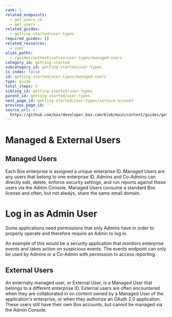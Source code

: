 ```yaml
---
rank: 1
related_endpoints:
  - get_users_id
  - get_users
related_guides:
  - getting-started/user-types
required_guides: []
related_resources:
  - user
alias_paths:
  - /guides/authentication/user-types/managed-users
category_id: getting-started
subcategory_id: getting-started/user-types
is_index: false
id: getting-started/user-types/managed-users
type: guide
total_steps: 3
sibling_id: getting-started/user-types
parent_id: getting-started/user-types
next_page_id: getting-started/user-types/service-account
previous_page_id: ''
source_url: >-
  https://github.com/box/developer.box.com/blob/main/content/guides/getting-started/user-types/managed-users.md
---
```

# Managed & External Users

## Managed Users

Each Box enterprise is assigned a unique enterprise ID. Managed Users are any
users that belong to one enterprise ID. Admins and Co-Admins can directly edit,
delete, enforce security settings, and run reports against these users via the
Admin Console. Managed Users consume a standard Box license and often, but not
always, share the same email domain.

<Message>

# Log in as Admin User

Some applications need permissions that only Admins have in order to
properly operate and therefore require an Admin to log in.

An example of this would be a security application that monitors enterprise
events and takes action on suspicious events. The events endpoint can only
be used by Admins or a Co-Admin with permission to access reporting.

</Message>

## External Users

An externally managed user, or External User, is a Managed
User that belongs to a different enterprise ID. External users are often
encountered when they are collaborated in on content owned by a Managed User of
the application's enterprise, or when they authorize an OAuth 2.0 application.
These users still have their own Box accounts, but cannot be managed via the
Admin Console.

[dc]: https://app.box.com/developers/console